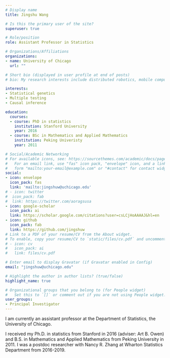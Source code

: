 ```yaml
---
# Display name
title: Jingshu Wang

# Is this the primary user of the site?
superuser: true

# Role/position
role: Assistant Professor in Statistics

# Organizations/Affiliations
organizations:
- name: University of Chicago
  url: ""

# Short bio (displayed in user profile at end of posts)
# bio: My research interests include distributed robotics, mobile computing and programmable matter.

interests:
- Statistical genetics
- Multiple testing
- Causal inference

education:
  courses:
  - course: PhD in statistics
    institution: Stanford University
    year: 2016
  - course: BSc in Mathematics and Applied Mathematics
    institution: Peking Univeristy
    year: 2011

# Social/Academic Networking
# For available icons, see: https://sourcethemes.com/academic/docs/page-builder/#icons
#   For an email link, use "fas" icon pack, "envelope" icon, and a link in the
#   form "mailto:your-email@example.com" or "#contact" for contact widget.
social:
- icon: envelope
  icon_pack: fas
  link: 'mailto:jingshuw@uchicago.edu'
# - icon: twitter
#  icon_pack: fab
#  link: https://twitter.com/aoragsusa
- icon: google-scholar
  icon_pack: ai
  link: https://scholar.google.com/citations?user=csLCjHoAAAAJ&hl=en
- icon: github
  icon_pack: fab
  link: https://github.com/jingshuw
# Link to a PDF of your resume/CV from the About widget.
# To enable, copy your resume/CV to `static/files/cv.pdf` and uncomment the lines below.
# - icon: cv
#   icon_pack: ai
#   link: files/cv.pdf

# Enter email to display Gravatar (if Gravatar enabled in Config)
email: "jingshuw@uchicago.edu"

# Highlight the author in author lists? (true/false)
highlight_name: true

# Organizational groups that you belong to (for People widget)
#   Set this to `[]` or comment out if you are not using People widget.
user_groups:
- Principal Investigator
---
```


I am currently an assistant professor at the Department of Statistics, the University of Chicago.

I received my Ph.D. in statistics from Stanford in 2016 (adviser: Art B. Owen) and B.S. in Mathematics and Applied Mathematics from Peking University in 2011. I was a postdoc researcher with Nancy R. Zhang at Wharton Statistics Department from 2016-2019.

